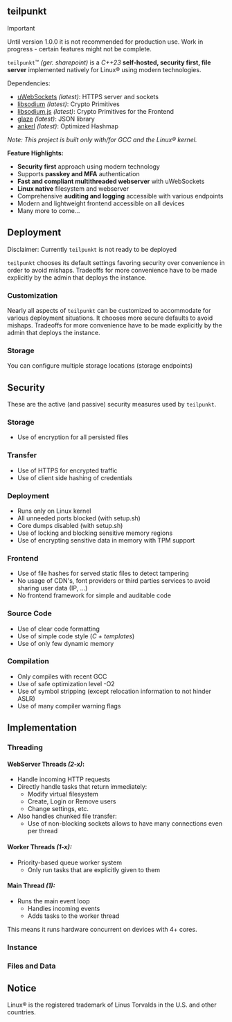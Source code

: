 ## teilpunkt

> [!IMPORTANT]
> Until version 1.0.0 it is not recommended for production use.
> Work in progress - certain features might not be complete.


`teilpunkt`™ _(ger. sharepoint)_ is a _C++23_ **self-hosted, security first, file server** implemented natively for Linux® using modern technologies.

Dependencies:

- [uWebSockets](https://github.com/uNetworking/uWebSockets) _(latest)_: HTTPS server and sockets
- [libsodium](https://github.com/jedisct1/libsodium) _(latest)_: Crypto Primitives
- [libsodium.js](https://github.com/jedisct1/libsodium.js) _(latest)_: Crypto Primitives for the Frontend
- [glaze](https://github.com/stephenberry/glaze) _(latest)_: JSON library
- [ankerl](https://github.com/martinus/unordered_dense) _(latest)_: Optimized Hashmap

_Note: This project is built only with/for GCC and the Linux® kernel._

**Feature Highlights:**

- **Security first** approach using modern technology
- Supports **passkey and MFA** authentication
- **Fast and compliant multithreaded webserver** with uWebSockets
- **Linux native** filesystem and webserver
- Comprehensive **auditing and logging** accessible with various endpoints
- Modern and lightweight frontend accessible on all devices
- Many more to come...

## Deployment

Disclaimer: Currently `teilpunkt` is not ready to be deployed

`teilpunkt` chooses its default settings favoring security over convenience in order to avoid mishaps. Tradeoffs for
more convenience have to be made explicitly by the admin that deploys the instance.

### Customization

Nearly all aspects of `teilpunkt` can be customized to accommodate for various deployment situations. It chooses more
secure defaults to avoid mishaps. Tradeoffs for more convenience have to be made explicitly by the admin that deploys
the instance.

### Storage

You can configure multiple storage locations (storage endpoints)

## Security

These are the active (and passive) security measures used by `teilpunkt`.

### Storage

- Use of encryption for all persisted files

### Transfer

- Use of HTTPS for encrypted traffic
- Use of client side hashing of credentials

### Deployment

- Runs only on Linux kernel
- All unneeded ports blocked (with setup.sh)
- Core dumps disabled (with setup.sh)
- Use of locking and blocking sensitive memory regions
- Use of encrypting sensitive data in memory with TPM support

### Frontend

- Use of file hashes for served static files to detect tampering
- No usage of CDN's, font providers or third parties services to avoid sharing user data (IP, ...)
- No frontend framework for simple and auditable code

### Source Code

- Use of clear code formatting
- Use of simple code style (_C + templates_)
- Use of only few dynamic memory

### Compilation

- Only compiles with recent GCC
- Use of safe optimization level -O2
- Use of symbol stripping (except relocation information to not hinder ASLR)
- Use of many compiler warning flags

## Implementation

### Threading

#### WebServer Threads _(2-x)_:

- Handle incoming HTTP requests
- Directly handle tasks that return immediately:
    - Modify virtual filesystem
    - Create, Login or Remove users
    - Change settings, etc.
- Also handles chunked file transfer:
    - Use of non-blocking sockets allows to have many connections even per thread

#### Worker Threads _(1-x):_

- Priority-based queue worker system
    - Only run tasks that are explicitly given to them

#### Main Thread _(1):_

- Runs the main event loop
    - Handles incoming events
    - Adds tasks to the worker thread

This means it runs hardware concurrent on devices with 4+ cores.

### Instance

### Files and Data

## Notice

Linux® is the registered trademark of Linus Torvalds in the U.S. and other countries.